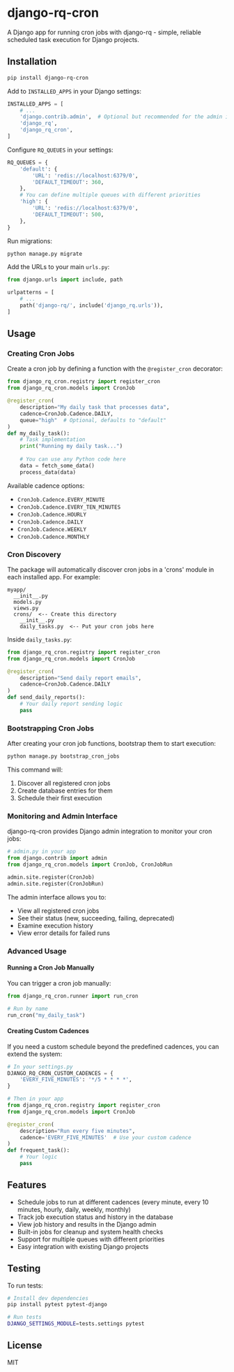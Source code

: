 # django-rq-cron

A Django app for running cron jobs with django-rq - simple, reliable scheduled task execution for Django projects.

## Installation

```bash
pip install django-rq-cron
```

Add to `INSTALLED_APPS` in your Django settings:

```python
INSTALLED_APPS = [
    # ...
    'django.contrib.admin',  # Optional but recommended for the admin interface
    'django_rq',
    'django_rq_cron',
]
```

Configure `RQ_QUEUES` in your settings:

```python
RQ_QUEUES = {
    'default': {
        'URL': 'redis://localhost:6379/0',
        'DEFAULT_TIMEOUT': 360,
    },
    # You can define multiple queues with different priorities
    'high': {
        'URL': 'redis://localhost:6379/0',
        'DEFAULT_TIMEOUT': 500,
    },
}
```

Run migrations:

```bash
python manage.py migrate
```

Add the URLs to your main `urls.py`:

```python
from django.urls import include, path

urlpatterns = [
    # ...
    path('django-rq/', include('django_rq.urls')),
]
```

## Usage

### Creating Cron Jobs

Create a cron job by defining a function with the `@register_cron` decorator:

```python
from django_rq_cron.registry import register_cron
from django_rq_cron.models import CronJob

@register_cron(
    description="My daily task that processes data",
    cadence=CronJob.Cadence.DAILY,
    queue="high"  # Optional, defaults to "default"
)
def my_daily_task():
    # Task implementation
    print("Running my daily task...")
    
    # You can use any Python code here
    data = fetch_some_data()
    process_data(data)
```

Available cadence options:
- `CronJob.Cadence.EVERY_MINUTE`
- `CronJob.Cadence.EVERY_TEN_MINUTES`
- `CronJob.Cadence.HOURLY`
- `CronJob.Cadence.DAILY`
- `CronJob.Cadence.WEEKLY`
- `CronJob.Cadence.MONTHLY`

### Cron Discovery

The package will automatically discover cron jobs in a 'crons' module in each installed app. For example:

```
myapp/
  __init__.py
  models.py
  views.py
  crons/  <-- Create this directory
    __init__.py
    daily_tasks.py  <-- Put your cron jobs here
```

Inside `daily_tasks.py`:

```python
from django_rq_cron.registry import register_cron
from django_rq_cron.models import CronJob

@register_cron(
    description="Send daily report emails",
    cadence=CronJob.Cadence.DAILY
)
def send_daily_reports():
    # Your daily report sending logic
    pass
```

### Bootstrapping Cron Jobs

After creating your cron job functions, bootstrap them to start execution:

```bash
python manage.py bootstrap_cron_jobs
```

This command will:
1. Discover all registered cron jobs
2. Create database entries for them
3. Schedule their first execution

### Monitoring and Admin Interface

django-rq-cron provides Django admin integration to monitor your cron jobs:

```python
# admin.py in your app
from django.contrib import admin
from django_rq_cron.models import CronJob, CronJobRun

admin.site.register(CronJob)
admin.site.register(CronJobRun)
```

The admin interface allows you to:
- View all registered cron jobs
- See their status (new, succeeding, failing, deprecated)
- Examine execution history
- View error details for failed runs

### Advanced Usage

#### Running a Cron Job Manually

You can trigger a cron job manually:

```python
from django_rq_cron.runner import run_cron

# Run by name
run_cron("my_daily_task")
```

#### Creating Custom Cadences

If you need a custom schedule beyond the predefined cadences, you can extend the system:

```python
# In your settings.py
DJANGO_RQ_CRON_CUSTOM_CADENCES = {
    'EVERY_FIVE_MINUTES': '*/5 * * * *',
}

# Then in your app
from django_rq_cron.registry import register_cron
from django_rq_cron.models import CronJob

@register_cron(
    description="Run every five minutes",
    cadence='EVERY_FIVE_MINUTES'  # Use your custom cadence
)
def frequent_task():
    # Your logic
    pass
```

## Features

- Schedule jobs to run at different cadences (every minute, every 10 minutes, hourly, daily, weekly, monthly)
- Track job execution status and history in the database
- View job history and results in the Django admin
- Built-in jobs for cleanup and system health checks
- Support for multiple queues with different priorities
- Easy integration with existing Django projects

## Testing

To run tests:

```bash
# Install dev dependencies
pip install pytest pytest-django

# Run tests
DJANGO_SETTINGS_MODULE=tests.settings pytest
```

## License

MIT
